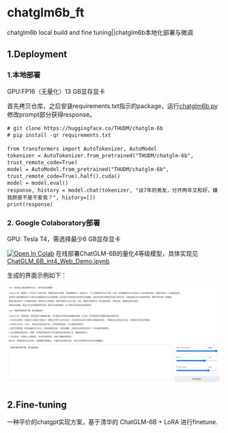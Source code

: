 # chatglm6b_ft

chatglm6b local build and fine tuning||chatglm6b本地化部署与微调

## 1.Deployment

### 1.本地部署

GPU:FP16（无量化）13 GB显存显卡

首先拷贝仓库，之后安装requirements.txt指示的package，运行[chatglm6b.py](code/chatglm6b.py)修改prompt部分获得response。

```
# git clone https://huggingface.co/THUDM/chatglm-6b
# pip install -qr requirements.txt

from transformers import AutoTokenizer, AutoModel
tokenizer = AutoTokenizer.from_pretrained("THUDM/chatglm-6b", trust_remote_code=True)
model = AutoModel.from_pretrained("THUDM/chatglm-6b", trust_remote_code=True).half().cuda()
model = model.eval()
response, history = model.chat(tokenizer, "谈7年的男友，分开两年又和好，嫌我胖是不是不爱我？", history=[])
print(response)
```

### 2. Google Colaboratory部署

GPU: Tesla T4，需选择最少6 GB显存显卡

[![Open In Colab](https://colab.research.google.com/assets/colab-badge.svg)](https://colab.research.google.com/drive/1-4UOCQtzX2OsdgbQOiukeX2r-wNCEJDC) 在线部署ChatGLM-6B的量化4等级模型，具体实现见[ChatGLM_6B_int4_Web_Demo.ipynb](code/ChatGLM_6B_int4_Web_Demo.ipynb)

生成的界面示例如下：

![chatglm6b_colab_demo](photo/chatglm6b_colab_demo.JPG)

## 2.Fine-tuning

一种平价的chatgpt实现方案，基于清华的 ChatGLM-6B + LoRA 进行finetune.
